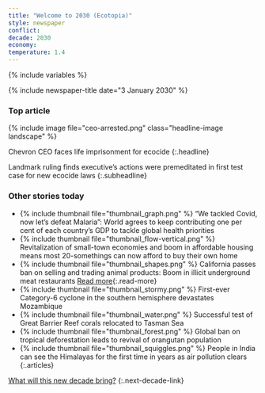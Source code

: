 ```yaml
---
title: "Welcome to 2030 (Ecotopia)"
style: newspaper
conflict: 
decade: 2030
economy: 
temperature: 1.4
---
```


{% include variables %}

{% include newspaper-title date="3 January 2030" %}

### Top article

{% include image file="ceo-arrested.png" class="headline-image landscape" %}

Chevron CEO faces life imprisonment for ecocide
{:.headline}

Landmark ruling finds executive’s actions were premeditated in first test case for new ecocide laws
{:.subheadline}

### Other stories today

- {% include thumbnail file="thumbnail_graph.png" %} “We tackled Covid, now let’s defeat Malaria”: World agrees to keep contributing one per cent of each country’s GDP to tackle global health priorities
- {% include thumbnail file="thumbnail_flow-vertical.png" %} Revitalization of small-town economies and boom in affordable housing means most 20-somethings can now afford to buy their own home
- {% include thumbnail file="thumbnail_shapes.png" %} California passes ban on selling and trading animal products: Boom in illicit underground meat restaurants [Read more](story_meat-raid.html){:.read-more}
- {% include thumbnail file="thumbnail_stormy.png" %} First-ever Category-6 cyclone in the southern hemisphere devastates Mozambique
- {% include thumbnail file="thumbnail_water.png" %} Successful test of Great Barrier Reef corals relocated to Tasman Sea
- {% include thumbnail file="thumbnail_forest.png" %} Global ban on tropical deforestation leads to revival of orangutan population
- {% include thumbnail file="thumbnail_squiggles.png" %} People in India can see the Himalayas for the first time in years as air pollution clears
{:.articles}

[What will this new decade bring?](chapter_easier-climate-conference.html)
{:.next-decade-link}
